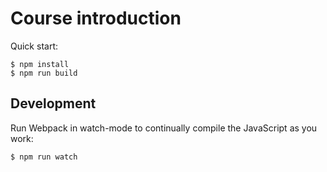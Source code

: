 # Course introduction

Quick start:

```
$ npm install
$ npm run build
````

## Development

Run Webpack in watch-mode to continually compile the JavaScript as you work:

```
$ npm run watch
```
